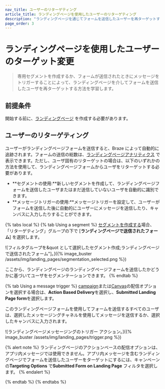 ```yaml
---
nav_title: ユーザーのリターゲティング
article_title: ランディングページを使用したユーザーのリターゲティング
description: "ランディングページを通じてフォームを送信したユーザーを再ターゲットする方法を学習します。"
page_order: 3
---
```


# ランディングページを使用したユーザーのターゲット変更

> 専用セグメントを作成するか、フォームが送信されたときにメッセージをトリガーすることによって、ランディングページを介してフォームを送信したユーザを再ターゲットする方法を学習します。

## 前提条件

開始する前に、[ランディングページ]({{site.baseurl}}/user_guide/engagement_tools/landing_pages/creating_pages/) を作成する必要があります。

## ユーザーのリターゲティング

ユーザーがランディングページフォームを送信すると、Braze によって自動的に追跡されます。フォームの送信の総数は、[ランディングページアナリティクス]({{site.baseurl}}/user_guide/engagement_tools/landing_pages/creating_pages/#viewing-analytics) で表示できます。ただし、ユーザ固有のリターゲットの場合は、以下のいずれかの方法を使用して、ランディングページフォームからユーザをリターゲットする必要があります。

- **セグメントの使用:**新しいセグメントを作成して、ランディングページフォームを送信したユーザまたはまだ送信していないユーザを自動的に識別できます。
- **メッセージトリガーの使用:**メッセージトリガーを設定して、ユーザーがフォームを送信した後に自動的にユーザーにメッセージを送信したり、キャンバスに入力したりすることができます。

{% tabs local %}
{% tab Using a segment %}
[セグメントを作成する]({{site.baseurl}}/user_guide/engagement_tools/segments/creating_a_segment/)場合、「リターゲティング」グループの下で [**ランディングページで送信されたフォーム**] を選択します。

\![フィルタグループを&quot として選択したセグメント作成;ランディングページで送信されたフォーム"]。]({% image_buster /assets/img/landing_pages/segmentation_selected.png %})

ここから、ランディングページのランディングページフォームを送信したかどうかに基づいてユーザをセグメンテーションできます。
{% endtab %}

{% tab Using a message trigger %}
[campaign]({{site.baseurl}}/user_guide/engagement_tools/campaigns/)または[Canvas]({{site.baseurl}}/user_guide/engagement_tools/canvas/)の配信オプションを選択する場合は、**Action Based Delivery**を選択し、**Submitted Landing Page form**を選択します。

このランディングページフォームを使用してフォームを送信するすべてのユーザは、選択したメッセージングチャネルを使用してメッセージを送信するか、選択したキャンバスに入力されます。

\![ランディングページメッセージングのトリガー アクション。]({% image_buster /assets/img/landing_pages/trigger.png %})

{% alert note %}
ランディングページのアクションベースの配信オプションは、アプリ内メッセージでは使用できません。アプリ内メッセージを含むランディングページでフォームを送信したユーザーをターゲットにするには、キャンペーンの**Targeting Options** で**Submitted Form on Landing Page** フィルタを選択します。
{% endalert %}

{% endtab %}
{% endtabs %}
